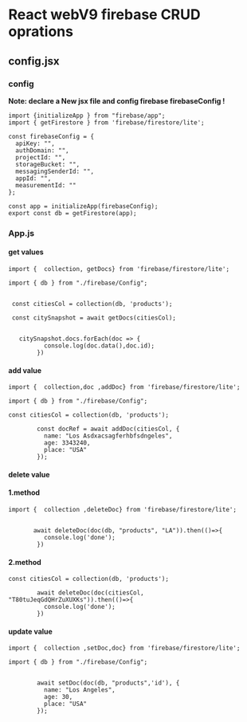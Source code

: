 
#  React webV9 firebase CRUD oprations


## config.jsx

### config 

**Note: declare a New jsx file and config firebase firebaseConfig  !**

```
import {initializeApp } from "firebase/app";
import { getFirestore } from 'firebase/firestore/lite';

const firebaseConfig = {
  apiKey: "",
  authDomain: "",
  projectId: "",
  storageBucket: "",
  messagingSenderId: "",
  appId: "",
  measurementId: ""
};

const app = initializeApp(firebaseConfig);
export const db = getFirestore(app);

```


### App.js

#### get values

```
import {  collection, getDocs} from 'firebase/firestore/lite';

import { db } from "./firebase/Config";


 const citiesCol = collection(db, 'products');

 const citySnapshot = await getDocs(citiesCol);


   citySnapshot.docs.forEach(doc => {
          console.log(doc.data(),doc.id);
        })

```


####  add value


```
import {  collection,doc ,addDoc} from 'firebase/firestore/lite';

import { db } from "./firebase/Config";

const citiesCol = collection(db, 'products');

        const docRef = await addDoc(citiesCol, {
          name: "Los Asdxacsagferhbfsdngeles",
          age: 3343240,
          place: "USA"
        });

```

#### delete value 


#### 1.method
```
import {  collection ,deleteDoc} from 'firebase/firestore/lite';


       await deleteDoc(doc(db, "products", "LA")).then(()=>{
          console.log('done');
        })
```

#### 2.method
```
const citiesCol = collection(db, 'products');

        await deleteDoc(doc(citiesCol, "T80tuJeqGdQHrZuXUXKs")).then(()=>{
          console.log('done');
        })

```

#### update value




```
import {  collection ,setDoc,doc} from 'firebase/firestore/lite';

import { db } from "./firebase/Config";


        await setDoc(doc(db, "products",'id'), {
          name: "Los Angeles",
          age: 30,
          place: "USA"
        });
```